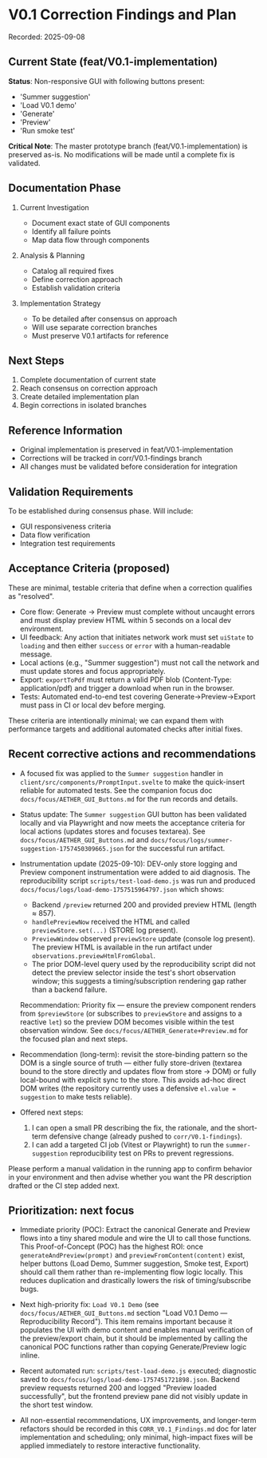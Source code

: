 # V0.1 Correction Findings and Plan

Recorded: 2025-09-08

## Current State (feat/V0.1-implementation)

**Status**: Non-responsive GUI with following buttons present:

- 'Summer suggestion'
- 'Load V0.1 demo'
- 'Generate'
- 'Preview'
- 'Run smoke test'

**Critical Note**: The master prototype branch (feat/V0.1-implementation) is preserved as-is. No modifications will be made until a complete fix is validated.

## Documentation Phase

1. Current Investigation

   - Document exact state of GUI components
   - Identify all failure points
   - Map data flow through components

2. Analysis & Planning

   - Catalog all required fixes
   - Define correction approach
   - Establish validation criteria

3. Implementation Strategy
   - To be detailed after consensus on approach
   - Will use separate correction branches
   - Must preserve V0.1 artifacts for reference

## Next Steps

1. Complete documentation of current state
2. Reach consensus on correction approach
3. Create detailed implementation plan
4. Begin corrections in isolated branches

## Reference Information

- Original implementation is preserved in feat/V0.1-implementation
- Corrections will be tracked in corr/V0.1-findings branch
- All changes must be validated before consideration for integration

## Validation Requirements

To be established during consensus phase. Will include:

- GUI responsiveness criteria
- Data flow verification
- Integration test requirements

## Acceptance Criteria (proposed)

These are minimal, testable criteria that define when a correction qualifies as "resolved".

- Core flow: Generate → Preview must complete without uncaught errors and must display preview HTML within 5 seconds on a local dev environment.
- UI feedback: Any action that initiates network work must set `uiState` to `loading` and then either `success` or `error` with a human-readable message.
- Local actions (e.g., "Summer suggestion") must not call the network and must update stores and focus appropriately.
- Export: `exportToPdf` must return a valid PDF blob (Content-Type: application/pdf) and trigger a download when run in the browser.
- Tests: Automated end-to-end test covering Generate→Preview→Export must pass in CI or local dev before merging.

These criteria are intentionally minimal; we can expand them with performance targets and additional automated checks after initial fixes.

## Recent corrective actions and recommendations

- A focused fix was applied to the `Summer suggestion` handler in `client/src/components/PromptInput.svelte` to make the quick-insert reliable for automated tests. See the companion focus doc `docs/focus/AETHER_GUI_Buttons.md` for the run records and details.

- Status update: The `Summer suggestion` GUI button has been validated locally and via Playwright and now meets the acceptance criteria for local actions (updates stores and focuses textarea). See `docs/focus/AETHER_GUI_Buttons.md` and `docs/focus/logs/summer-suggestion-1757450309665.json` for the successful run artifact.

- Instrumentation update (2025-09-10): DEV-only store logging and Preview component instrumentation were added to aid diagnosis. The reproducibility script `scripts/test-load-demo.js` was run and produced `docs/focus/logs/load-demo-1757515964797.json` which shows:

  - Backend `/preview` returned 200 and provided preview HTML (length ≈ 857).
  - `handlePreviewNow` received the HTML and called `previewStore.set(...)` (STORE log present).
  - `PreviewWindow` observed `previewStore` update (console log present). The preview HTML is available in the run artifact under `observations.previewHtmlFromGlobal`.
  - The prior DOM-level query used by the reproducibility script did not detect the preview selector inside the test's short observation window; this suggests a timing/subscription rendering gap rather than a backend failure.

  Recommendation: Priority fix — ensure the preview component renders from `$previewStore` (or subscribes to `previewStore` and assigns to a reactive `let`) so the preview DOM becomes visible within the test observation window. See `docs/focus/AETHER_Generate+Preview.md` for the focused plan and next steps.

- Recommendation (long-term): revisit the store-binding pattern so the DOM is a single source of truth — either fully store-driven (textarea bound to the store directly and updates flow from store → DOM) or fully local-bound with explicit sync to the store. This avoids ad-hoc direct DOM writes (the repository currently uses a defensive `el.value = suggestion` to make tests reliable).

- Offered next steps:
  1.  I can open a small PR describing the fix, the rationale, and the short-term defensive change (already pushed to `corr/V0.1-findings`).
  2.  I can add a targeted CI job (Vitest or Playwright) to run the `summer-suggestion` reproducibility test on PRs to prevent regressions.

Please perform a manual validation in the running app to confirm behavior in your environment and then advise whether you want the PR description drafted or the CI step added next.

## Prioritization: next focus

- Immediate priority (POC): Extract the canonical Generate and Preview flows into a tiny shared module and wire the UI to call those functions. This Proof-of-Concept (POC) has the highest ROI: once `generateAndPreview(prompt)` and `previewFromContent(content)` exist, helper buttons (Load Demo, Summer suggestion, Smoke test, Export) should call them rather than re-implementing flow logic locally. This reduces duplication and drastically lowers the risk of timing/subscribe bugs.

- Next high-priority fix: `Load V0.1 Demo` (see `docs/focus/AETHER_GUI_Buttons.md` section "Load V0.1 Demo — Reproducibility Record"). This item remains important because it populates the UI with demo content and enables manual verification of the preview/export chain, but it should be implemented by calling the canonical POC functions rather than copying Generate/Preview logic inline.
- Recent automated run: `scripts/test-load-demo.js` executed; diagnostic saved to `docs/focus/logs/load-demo-1757451721898.json`. Backend preview requests returned 200 and logged "Preview loaded successfully", but the frontend preview pane did not visibly update in the short test window.
- All non-essential recommendations, UX improvements, and longer-term refactors should be recorded in this `CORR_V0.1_Findings.md` doc for later implementation and scheduling; only minimal, high-impact fixes will be applied immediately to restore interactive functionality.
